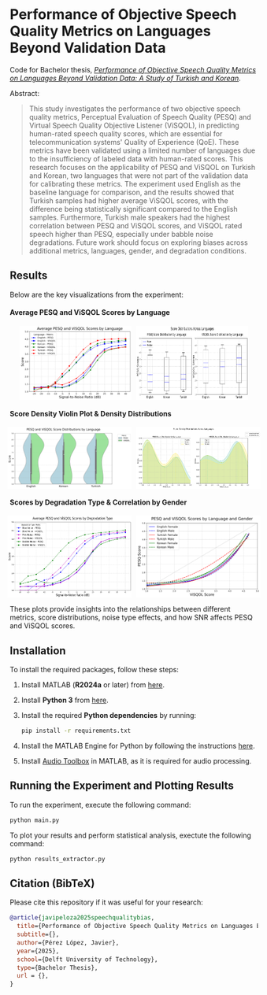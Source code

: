 # Performance of Objective Speech Quality Metrics on Languages Beyond Validation Data

Code for Bachelor thesis, [_Performance of Objective Speech Quality Metrics on Languages Beyond Validation Data: A Study of Turkish and Korean_](TODO).

Abstract:

> This study investigates the performance of two objective speech quality metrics, Perceptual Evaluation of Speech Quality (PESQ) and Virtual Speech Quality Objective Listener (ViSQOL), in predicting human-rated speech quality scores, which are essential for telecommunication systems' Quality of Experience (QoE). These metrics have been validated using a limited number of languages due to the insufficiency of labeled data with human-rated scores. This research focuses on the applicability of PESQ and ViSQOL on Turkish and Korean, two languages that were not part of the validation data for calibrating these metrics. The experiment used English as the baseline language for comparison, and the results showed that Turkish samples had higher average ViSQOL scores, with the difference being statistically significant compared to the English samples. Furthermore, Turkish male speakers had the highest correlation between PESQ and ViSQOL scores, and ViSQOL rated speech higher than PESQ, especially under babble noise degradations. Future work should focus on exploring biases across additional metrics, languages, gender, and degradation conditions.

## Results

Below are the key visualizations from the experiment:

#### Average PESQ and ViSQOL Scores by Language
<div style="display: flex; justify-content: center; gap: 10px;">  
  <img src="plots/average_pesq_visqol_by_snr.png" alt="Average PESQ and ViSQOL by SNR" width="45%">
  <img src="plots/score_distributions.png" alt="Score Distributions" width="45%">
</div>

#### Score Density Violin Plot & Density Distributions
<div style="display: flex; justify-content: center; gap: 10px;">    
  <img src="plots/score_density_violin.png" alt="Score Density Violin Plot" width="50%">
  <img src="plots/score_density_distributions.png" alt="Score Density Distributions" width="50%">
</div>

#### Scores by Degradation Type & Correlation by Gender
<div style="display: flex; justify-content: center; gap: 10px;">
  <img src="plots/metrics_by_noise_type.png" alt="Metrics By Noise Type" width="50%">
  <img src="plots/metric_correlation_by_gender.png" alt="Metric Correlation by Gender" width="50%">
</div>

These plots provide insights into the relationships between different metrics, score distributions, noise type effects, and how SNR affects PESQ and ViSQOL scores.


## Installation

To install the required packages, follow these steps:

1. Install MATLAB (**R2024a** or later) from [here](https://www.mathworks.com/downloads/).
2. Install **Python 3** from [here](https://www.python.org/downloads/).
3. Install the required **Python dependencies** by running:

   ```bash
   pip install -r requirements.txt
   
4. Install the MATLAB Engine for Python by following the instructions [here](https://www.mathworks.com/help/matlab/matlab_external/install-the-matlab-engine-for-python.html).
5. Install [Audio Toolbox](https://mathworks.com/products/audio.html) in MATLAB, as it is required for audio processing.

## Running the Experiment and Plotting Results 

To run the experiment, execute the following command:

  ```bash
  python main.py
  ```

To plot your results and perform statistical analysis, exectute the following command:

  ```bash
  python results_extractor.py
  ```

## Citation (BibTeX)

Please cite this repository if it was useful for your research:

```bibtex
@article{javipeloza2025speechqualitybias,
  title={Performance of Objective Speech Quality Metrics on Languages Beyond Validation Data: A Study of Turkish and Korean},
  subtitle={},
  author={Pérez López, Javier},
  year={2025},
  school={Delft University of Technology},
  type={Bachelor Thesis},
  url = {},
}
```
